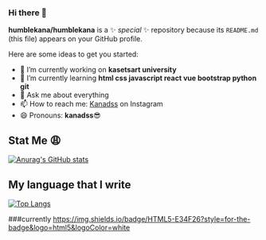 ### Hi there 👋


**humblekana/humblekana** is a ✨ _special_ ✨ repository because its `README.md` (this file) appears on your GitHub profile.

Here are some ideas to get you started:

- 🔭 I’m currently working on **kasetsart university**
- 🌱 I’m currently learning **html css javascript react vue bootstrap python git**
- 💬 Ask me about everything
- 📫 How to reach me:  [Kanadss](https://www.instagram.com/kanadss/) on Instagram
- 😄 Pronouns: **kanadss**:sunglasses:


<!-- - 👯 I’m looking to collaborate on ...
- 🤔 I’m looking for help with ...
- ⚡ Fun fact: ... -->


## Stat Me :weary:
[![Anurag's GitHub stats](https://github-readme-stats.vercel.app/api?username=humblekana&show_icons=true&theme=jolly)](https://github.com/anuraghazra/github-readme-stats)

## My language that I write
[![Top Langs](https://github-readme-stats.vercel.app/api/top-langs/?username=humblekana)](https://github.com/anuraghazra/github-readme-stats)

###currently
https://img.shields.io/badge/HTML5-E34F26?style=for-the-badge&logo=html5&logoColor=white
